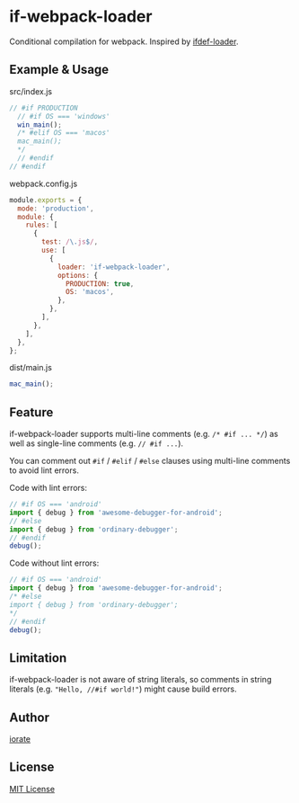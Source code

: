 # if-webpack-loader
Conditional compilation for webpack. Inspired by [ifdef-loader](https://github.com/nippur72/ifdef-loader).

## Example & Usage
src/index.js

```javascript
// #if PRODUCTION
  // #if OS === 'windows'
  win_main();
  /* #elif OS === 'macos'
  mac_main();
  */
  // #endif
// #endif
```

webpack.config.js

```javascript
module.exports = {
  mode: 'production',
  module: {
    rules: [
      {
        test: /\.js$/,
        use: [
          {
            loader: 'if-webpack-loader',
            options: {
              PRODUCTION: true,
              OS: 'macos',
            },
          },
        ],
      },
    ],
  },
};
```

dist/main.js

```javascript
mac_main();
```

## Feature
if-webpack-loader supports multi-line comments (e.g. `/* #if ... */`) as well as single-line comments (e.g. `// #if ...`).

You can comment out `#if` / `#elif` / `#else` clauses using multi-line comments to avoid lint errors.

Code with lint errors:

```javascript
// #if OS === 'android'
import { debug } from 'awesome-debugger-for-android';
// #else
import { debug } from 'ordinary-debugger';
// #endif
debug();
```

Code without lint errors:

```javascript
// #if OS === 'android'
import { debug } from 'awesome-debugger-for-android';
/* #else
import { debug } from 'ordinary-debugger';
*/
// #endif
debug();
```

## Limitation
if-webpack-loader is not aware of string literals, so comments in string literals (e.g. `"Hello, //#if world!"`) might cause build errors.

## Author
[iorate](https://github.com/iorate)

## License
[MIT License](LICENSE.txt)
